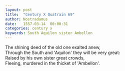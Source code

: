 ```yaml
---
layout: post
title:  "Century X Quatrain 69"
author: Nostradamus
date:   1557-03-14  00:00:31
categories: century x
keywords: South Aquilon sister Ambellon
---
```

The shining deed of the old one exalted anew,  
Through the South and 'Aquilon' they will be very great:  
Raised by his own sister great crowds,  
Fleeing, murdered in the thicket of 'Ambellon'.